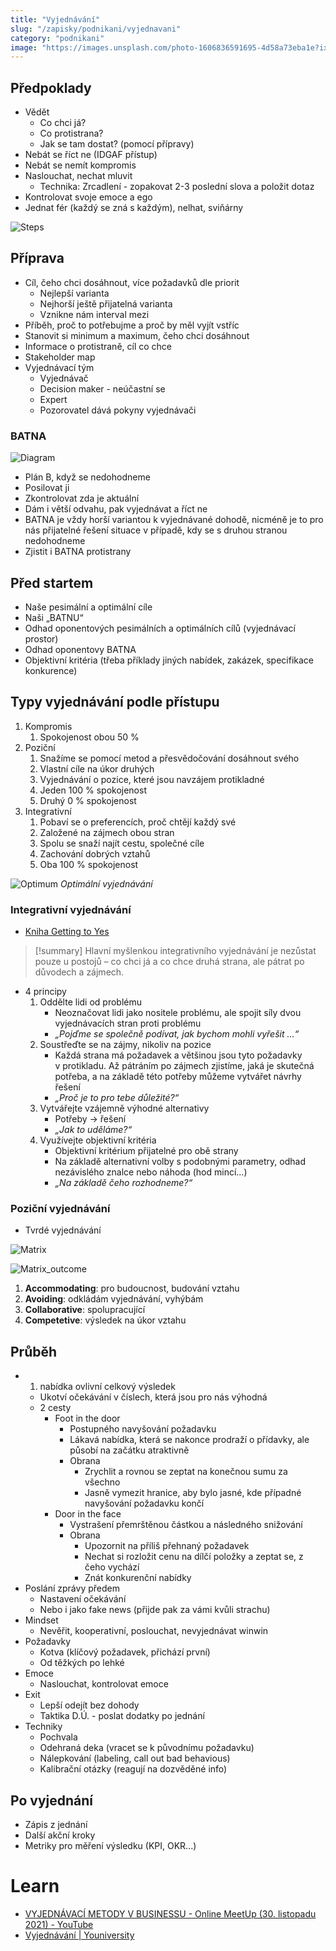 ```yaml
---
title: "Vyjednávání"
slug: "/zapisky/podnikani/vyjednavani"
category: "podnikani"
image: "https://images.unsplash.com/photo-1606836591695-4d58a73eba1e?ixlib=rb-1.2.1&ixid=MnwxMjA3fDB8MHxwaG90by1wYWdlfHx8fGVufDB8fHx8&auto=format&fit=crop&w=1171&q=80"
---
```


## Předpoklady
- Vědět
	- Co chci já?
	- Co protistrana?
	- Jak se tam dostat? (pomocí přípravy)
- Nebát se říct ne (IDGAF přístup)
- Nebát se nemít kompromis
- Naslouchat, nechat mluvit
	- Technika: Zrcadlení - zopakovat 2-3 poslední slova a položit dotaz
- Kontrolovat svoje emoce a ego
- Jednat fér (každý se zná s každým), nelhat, sviňárny

![Steps](../../@Assets/Podnikání/Vyjednávání/Images/Steps.png)

## Příprava
- Cíl, čeho chci dosáhnout, více požadavků dle priorit
	- Nejlepší varianta
	- Nejhorší ještě přijatelná varianta
	- Vznikne nám interval mezi
- Příběh, proč to potřebujme a proč by měl vyjít vstříc
- Stanovit si minimum a maximum, čeho chci dosáhnout
- Informace o protistraně, cíl co chce
- Stakeholder map
- Vyjednávací tým
	- Vyjednávač
	- Decision maker - neúčastní se
	- Expert
	- Pozorovatel dává pokyny vyjednávači

### BATNA

![Diagram](../../@Assets/Podnikání/Vyjednávání/Images/Diagram.png)

- Plán B, když se nedohodneme
- Posilovat ji
- Zkontrolovat zda je aktuální
- Dám i větší odvahu, pak vyjednávat a říct ne
- BATNA je vždy horší variantou k vyjednávané dohodě, nicméně je to pro nás přijatelné řešení situace v případě, kdy se s druhou stranou nedohodneme
- Zjistit i BATNA protistrany

## Před startem
- Naše pesimální a optimální cíle
- Naši „BATNU“
- Odhad oponentových pesimálních a optimálních cílů (vyjednávací prostor)
- Odhad oponentovy BATNA
- Objektivní kritéria (třeba příklady jiných nabídek, zakázek, specifikace konkurence)

## Typy vyjednávání podle přístupu
1. Kompromis
	1. Spokojenost obou 50 %
2. Poziční 
	1. Snažíme se pomocí metod a přesvědočování dosáhnout svého
	2. Vlastní cíle na úkor druhých
	3. Vyjednávání o pozice, které jsou navzájem protikladné
	4. Jeden 100 % spokojenost
	5. Druhý 0 % spokojenost
3. Integrativní
	1. Pobaví se o preferencích, proč chtějí každý své
	2. Založené na zájmech obou stran
	3. Spolu se snaží najít cestu, společné cíle
	4. Zachování dobrých vztahů
	5. Oba 100 % spokojenost

![Optimum](../../@Assets/Podnikání/Vyjednávání/Images/Optimum.png)
*Optimální vyjednávání*

### Integrativní vyjednávání
- [Kniha Getting to Yes](../../Knihy.md##Getting%20To%20Yer)

> [!summary] 
> Hlavní myšlenkou integrativního vyjednávání je nezůstat pouze u postojů – co chci já a co chce druhá strana, ale pátrat po důvodech a zájmech.

- 4 principy
	1. Oddělte lidi od problému
		- Neoznačovat lidi jako nositele problému, ale spojit síly dvou vyjednávacích stran proti problému
		- *„Pojďme se společně podívat, jak bychom mohli vyřešit …“*
	2. Soustřeďte se na zájmy, nikoliv na pozice
		 - Každá strana má požadavek a většinou jsou tyto požadavky v protikladu. Až pátráním po zájmech zjistíme, jaká je skutečná potřeba, a na základě této potřeby můžeme vytvářet návrhy řešení
		- *„Proč je to pro tebe důležité?“*
	3. Vytvářejte vzájemně výhodné alternativy
		- Potřeby -> řešení
		- *„Jak to uděláme?“*
	4. Využívejte objektivní kritéria
		- Objektivní kritérium přijatelné pro obě strany
		- Na základě alternativní volby s podobnými parametry, odhad nezávislého znalce nebo náhoda (hod mincí...)
		- *„Na základě čeho rozhodneme?“*

### Poziční vyjednávání
- Tvrdé vyjednávání

![Matrix](../../@Assets/Podnikání/Vyjednávání/Images/Matrix.png)

![Matrix_outcome](../../@Assets/Podnikání/Vyjednávání/Images/Matrix_outcome.png)

1. **Accommodating**: pro budoucnost, budování vztahu
2. **Avoiding**: odkládám vyjednávání, vyhýbám
3. **Collaborative**: spolupracující
4. **Competetive**: výsledek na úkor vztahu

## Průběh
- 1. nabídka ovlivní celkový výsledek
	- Ukotví očekávání v číslech, která jsou pro nás výhodná
	- 2 cesty
		- Foot in the door
			- Postupného navyšování požadavku
			- Lákavá nabídka, která se nakonce prodraží o přídavky, ale působí na začátku atraktivně
			- Obrana
				- Zrychlit a rovnou se zeptat na konečnou sumu za všechno
				- Jasně vymezit hranice, aby bylo jasné, kde případné navyšování požadavku končí
		- Door in the face
			- Vystrašení přemrštěnou částkou a následného snižování
			- Obrana
				- Upozornit na příliš přehnaný požadavek
				- Nechat si rozložit cenu na dílčí položky a zeptat se, z čeho vychází
				- Znát konkurenční nabídky
- Poslání zprávy předem
	- Nastavení očekávání
	- Nebo i jako fake news (přijde pak za vámi kvůli strachu)
- Mindset
	- Nevěřit, kooperativní, poslouchat, nevyjednávat winwin
- Požadavky
	- Kotva (klíčový požadavek, přichází první)
	- Od těžkých po lehké
- Emoce
	- Naslouchat, kontrolovat emoce
- Exit
	- Lepší odejít bez dohody
	- Taktika D.Ú. - poslat dodatky po jednání
- Techniky
	- Pochvala
	- Odehraná deka (vracet se k původnímu požadavku)
	- Nálepkování (labeling, call out bad behavious)
	- Kalibrační otázky (reagují na dozvěděné info)

## Po vyjednání
- Zápis z jednání
- Další akční kroky
- Metriky pro měření výsledku (KPI, OKR...)

# Learn
- [VYJEDNÁVACÍ METODY V BUSINESSU - Online MeetUp (30. listopadu 2021) - YouTube](https://youtu.be/su2LqRm7AWs)
- [Vyjednávání | Youniversity](https://youniversity.cz/modul/vyjednavani)